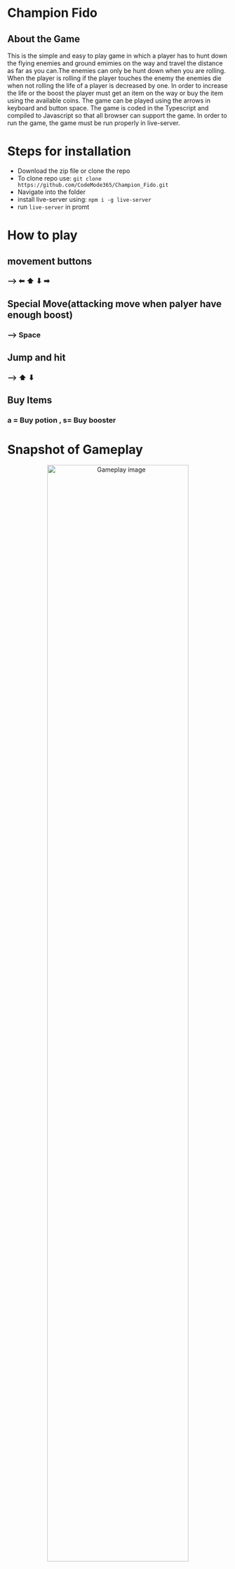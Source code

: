 # Champion Fido

## About the Game
<p>This is the simple and easy to play game in which a player has to hunt down the flying enemies and ground emimies on the way and travel the distance as far as you can.The enemies can only be hunt down when you are rolling. When the player is rolling if the player touches the enemy the enemies die when not rolling the life of a player is decreased by one. In order to increase the life or the boost the player must get an item on the way or buy the item using the available coins. The game can be played using the arrows in keyboard and button space. The game is coded in the Typescript and compiled to Javascript so that all browser can support 
  the game. In order to run the game, the game must be run properly in live-server.</p>

# Steps for installation 
<ul>
<li>Download the zip file or clone the repo</li>
<li>To clone repo use: <code>git clone https://github.com/CodeMode365/Champion_Fido.git</code></li>
<li>Navigate into the folder</li>
  <li>install live-server using: <code>npm i -g live-server</code></li>
<li> run <code>live-server</code> in promt</li>
</ul>

# How to play
 ## movement buttons
### --> ⬅ ⬆ ⬇ ➡  
## Special Move(attacking move when palyer have enough boost)
### --> Space
## Jump and hit
### --> ⬆ ⬇
## Buy Items
### a = Buy potion , s= Buy booster

# Snapshot of Gameplay
<p align="center">
  <img src="https://i.postimg.cc/52NgNbv4/Screenshot-38.png" alt="Gameplay image" width="80%"/>
  </p>
